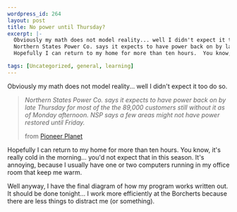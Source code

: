 ```yaml
--- 
wordpress_id: 264
layout: post
title: No power until Thursday?
excerpt: |-
  Obviously my math does not model reality... well I didn't expect it too do so.<blockquote><i>
  Northern States Power Co. says it expects to have power back on by late Thursday for most of the the 89,000 customers still without it as of Monday afternoon. NSP says a few areas might not have power restored until Friday.<i><p>from <a href="http://www.pioneerplanet.com/">Pioneer Planet</a></blockquote>
  Hopefully I can return to my home for more than ten hours.  You know, it's really cold in the morning... you'd not expect that in this season.  It's annoying, because I usually have one or two computers running in my office room that keep me warm.<p>Well anyway, I have the final diagram of how my program works written out.  It should be done tonight... I work more efficiently at the Borcherts because there are less things to distract me (or something).

tags: [Uncategorized, general, learning]
---
```


Obviously my math does not model reality... well I didn't expect it too do so.

>*Northern States Power Co. says it expects to have power back on by late Thursday for most of the the 89,000 customers still without it as of Monday afternoon. NSP says a few areas might not have power restored until Friday.*
>
>from <a href="http://www.pioneerplanet.com/">Pioneer Planet</a>

Hopefully I can return to my home for more than ten hours.  You know, it's really cold in the morning... you'd not expect that in this season.  It's annoying, because I usually have one or two computers running in my office room that keep me warm.

Well anyway, I have the final diagram of how my program works written out.  It should be done tonight... I work more efficiently at the Borcherts because there are less things to distract me (or something).
